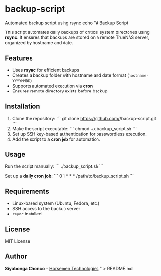 # backup-script
Automated backup script using rsync
echo "# Backup Script

This script automates daily backups of critical system directories using **rsync**. It ensures that backups are stored on a remote TrueNAS server, organized by hostname and date.

## Features
- Uses **rsync** for efficient backups
- Creates a backup folder with hostname and date format (`hostname-YYYYMMDD`)
- Supports automated execution via **cron**
- Ensures remote directory exists before backup

## Installation
1. Clone the repository:
   \`\`\`
   git clone https://github.com/<your-username>/backup-script.git
   \`\`\`
2. Make the script executable:
   \`\`\`
   chmod +x backup_script.sh
   \`\`\`
3. Set up SSH key-based authentication for passwordless execution.
4. Add the script to a **cron job** for automation.

## Usage
Run the script manually:
\`\`\`
./backup_script.sh
\`\`\`

Set up a **daily cron job**:
\`\`\`
0 1 * * * /path/to/backup_script.sh
\`\`\`

## Requirements
- Linux-based system (Ubuntu, Fedora, etc.)
- SSH access to the backup server
- `rsync` installed

## License
MIT License

## Author
**Siyabonga Chonco** - [Horsemen Technologies](https://www.horsementech.co.za)
" > README.md
